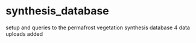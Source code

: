 # synthesis_database
setup and queries to the permafrost vegetation synthesis database
 4 data uploads added
